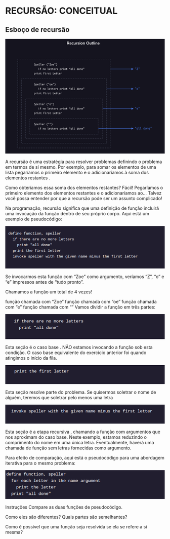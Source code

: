 <h1>RECURSÃO: CONCEITUAL</h1>

<h2>Esboço de recursão</h2>

<img src="img1.png">
<p>A recursão é uma estratégia para resolver problemas definindo o problema em termos de si mesmo. Por exemplo, para somar os elementos de uma lista pegaríamos o primeiro elemento e o adicionaríamos à soma dos elementos restantes .

Como obteríamos essa soma dos elementos restantes? Fácil! Pegaríamos o primeiro elemento dos elementos restantes e o adicionaríamos ao… Talvez você possa entender por que a recursão pode ser um assunto complicado!

Na programação, recursão significa que uma definição de função incluirá uma invocação da função dentro de seu próprio corpo. Aqui está um exemplo de pseudocódigo:</p>

<img src="img-1.png">

<p>Se invocarmos esta função com “Zoe” como argumento, veríamos “Z”, “o” e “e” impressos antes de “tudo pronto”.

Chamamos a função um total de 4 vezes!

função chamada com “Zoe”
função chamada com “oe”
função chamada com “e”
função chamada com “”
Vamos dividir a função em três partes:
</p>
<img src="img-2.png">

<p>Esta seção é o caso base . NÃO estamos invocando a função sob esta condição. O caso base equivalente do exercício anterior foi quando atingimos o início da fila.</p>

<img src="img-3.png">

<p>Esta seção resolve parte do problema. Se quisermos soletrar o nome de alguém, teremos que soletrar pelo menos uma letra
</p>

<img src="img-4.png">

<p>Esta seção é a etapa recursiva , chamando a função com argumentos que nos aproximam do caso base. Neste exemplo, estamos reduzindo o comprimento do nome em uma única letra. Eventualmente, haverá uma chamada de função sem letras fornecidas como argumento.

Para efeito de comparação, aqui está o pseudocódigo para uma abordagem iterativa para o mesmo problema:
</p>

<img src="img-5.png">

<p>Instruções
Compare as duas funções de pseudocódigo.

Como eles são diferentes? Quais partes são semelhantes?

Como é possível que uma função seja resolvida se ela se refere a si mesma?
</p>